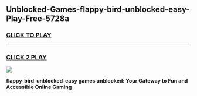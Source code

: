 
## Unblocked-Games-flappy-bird-unblocked-easy-Play-Free-5728a
<h3>
<a href="https://premium76.site?title=flappy-bird-unblocked-easy&ref=19M">CLICK TO PLAY</a></h3>
<hr>

<h3>
<a href="https://premium76.site?title=flappy-bird-unblocked-easy&ref=19M">CLICK 2 PLAY</a>
  
</h3>

<a href="https://premium76.site?title=flappy-bird-unblocked-easy&ref=19M"><img src="https://clearcache.store/games.png"></a>


**flappy-bird-unblocked-easy games unblocked: Your Gateway to Fun and Accessible Online Gaming**
